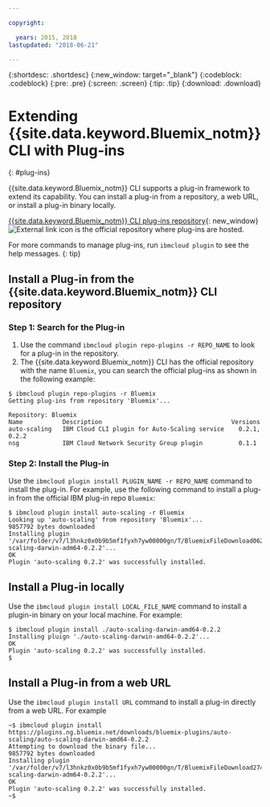 ```yaml
---

copyright:

  years: 2015, 2018
lastupdated: "2018-06-21"

---
```


{:shortdesc: .shortdesc}
{:new_window: target="_blank"}
{:codeblock: .codeblock}
{:pre: .pre}
{:screen: .screen}
{:tip: .tip}
{:download: .download}

# Extending {{site.data.keyword.Bluemix_notm}} CLI with Plug-ins
{: #plug-ins}

{{site.data.keyword.Bluemix_notm}} CLI supports a plug-in framework to extend its capability. You can install a plug-in from a repository, a web URL, or install a plug-in binary locally.

[{{site.data.keyword.Bluemix_notm}} CLI plug-ins repository](https://tools.ng.bluemix.net){: new_window} ![External link icon](../../../icons/launch-glyph.svg) is the official repository where plug-ins are hosted.

For more commands to manage plug-ins, run `ibmcloud plugin` to see the help messages.
{: tip}

## Install a Plug-in from the {{site.data.keyword.Bluemix_notm}} CLI repository

### Step 1: Search for the Plug-in

1. Use the command `ibmcloud plugin repo-plugins -r REPO_NAME` to look for a plug-in in the repository.
2. The {{site.data.keyword.Bluemix_notm}} CLI has the official repository with the name `Bluemix`, you can search the official plug-ins as shown in the following example:

  ```
  $ ibmcloud plugin repo-plugins -r Bluemix
  Getting plug-ins from repository 'Bluemix'...

  Repository: Bluemix
  Name           Description                                    Versions
  auto-scaling   IBM Cloud CLI plugin for Auto-Scaling service    0.2.1, 0.2.2
  nsg            IBM Cloud Network Security Group plugin          0.1.1

  ```

### Step 2: Install the Plug-in

Use the `ibmcloud plugin install PLUGIN_NAME -r REPO_NAME` command to install the plug-in. For example, use the following command to install a plug-in from the official IBM plug-in repo `Bluemix`:

  ```
  $ ibmcloud plugin install auto-scaling -r Bluemix
  Looking up 'auto-scaling' from repository 'Bluemix'...
  9857792 bytes downloaded
  Installing plugin '/var/folder/v7/l3hnkz0x0b9b5mf1fyxh7yw00000gn/T/BluemixFileDownload062468676/auto-scaling-darwin-adm64-0.2.2'...
  OK
  Plugin 'auto-scaling 0.2.2' was successfully installed.
  ```

## Install a Plug-in locally

Use the `ibmcloud plugin install LOCAL_FILE_NAME` command to install a plugin-in binary on your local machine. For example:

  ```
  $ ibmcloud plugin install ./auto-scaling-darwin-amd64-0.2.2
  Installing pluign './auto-scaling-darwin-amd64-0.2.2'...
  OK
  Plugin 'auto-scaling 0.2.2' was successfully installed.
  $
  ```

## Install a Plug-in from a web URL

Use the `ibmcloud plugin install URL` command to install a plug-in directly from a web URL. For example

  ```
  ~$ ibmcloud plugin install https://plugins.ng.bluemix.net/downloads/bluemix-plugins/auto-scaling/auto-scaling-darwin-amd64-0.2.2
  Attempting to download the binary file...
  9857792 bytes downloaded
  Installing plugin '/var/folder/v7/l3hnkz0x0b9b5mf1fyxh7yw00000gn/T/BluemixFileDownload274645142/auto-scaling-darwin-adm64-0.2.2'...
  OK
  Plugin 'auto-scaling 0.2.2' was successfully installed.
  ~$
  ```
